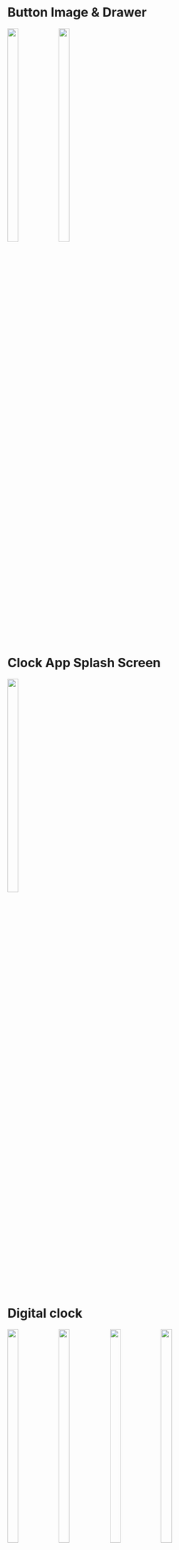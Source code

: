 # Button Image & Drawer
<p>
  <img src="https://github.com/user-attachments/assets/c23c1851-2332-4a5a-8948-a08185e4a37c"height="35%" width="22%">
   <img src="https://github.com/user-attachments/assets/54d66332-25dc-4def-80ed-ca5c93e555f4"height="35%" width="22%">
</p>

# Clock App Splash Screen
<p>
    <img src="https://github.com/user-attachments/assets/b0b0f0c2-21af-47db-90d2-4eef1de2be9e"height="35%" width="22%">
</p>

# Digital clock 
<p>
   <img src="https://github.com/user-attachments/assets/89557af5-8faf-4aaf-880c-1b694e1726bb"height="35%" width="22%">
   <img src="https://github.com/user-attachments/assets/8fa09e4f-efab-44f0-af9a-e3f8ff39826d"height="35%" width="22%">
  <img src="https://github.com/user-attachments/assets/1bd31aba-eb77-4c74-9212-b8b7fa0a3fc7"height="35%" width="22%">
   <img src="https://github.com/user-attachments/assets/a373bd9d-3e8f-4c63-ae5a-7005ca2ae089"height="35%" width="22%">
   <img src="https://github.com/user-attachments/assets/26a29619-d43f-401d-936b-0d5b5fa6f3f8"height="35%" width="22%">
   <img src="https://github.com/user-attachments/assets/446460ab-e141-4b33-8af3-a1f02d2c42d3"height="35%" width="22%">
</p>


# Analog Clock Image
<p>
  <img src="https://github.com/user-attachments/assets/b8821c78-c06c-4990-8790-5ab950da5900"height="35%" width="22%">
   <img src="https://github.com/user-attachments/assets/2d44ae16-3467-4291-a82b-e0f997640f1c"height="35%" width="22%">
   <img src="https://github.com/user-attachments/assets/5dc0159f-bab9-4df3-b7d1-9cbf5f3f4bae"height="35%" width="22%">
   <img src="https://github.com/user-attachments/assets/19a8482d-3301-4984-b0d4-c1ff73c42d00"height="35%" width="22%">
   <img src="https://github.com/user-attachments/assets/b882d98e-4590-4fe9-bc9f-c0863a3716fb"height="35%" width="22%">
   <img src="https://github.com/user-attachments/assets/7a3892cd-4b2a-4e50-a08b-2d6a9bdcee01"height="35%" width="22%">
     
</p>

## What is Analog clock ?

- An analog clock is a classic timekeeping device characterized by a circular face with numbers or markers around its edge, typically representing the hours from 1 to 12. The clock face is the focal point, with hands rotating around a central point to indicate time.
- The hour hand is shorter and moves slowly around the clock, completing one full rotation every 12 hours. The minute hand is longer and moves more quickly, completing one rotation every 60 minutes. Some clocks also have a second hand, a thin, delicate hand that moves 
  in a continuous or ticking motion, completing a full circle every 60 seconds.
- The clock is encased in a protective frame, which can be made from various materials like wood, metal, or plastic, depending on the style. The design of analog clocks can range from simple and functional to ornate and decorative, making them both a practical tool and a piece of art or decoration.

Analog clocks are found in various settings, including homes, offices, schools, and public spaces, offering a timeless way to tell time with both elegance and simplicity.

# Strap Clock Image
<p>
   <img src="https://github.com/user-attachments/assets/fd252760-45d2-43d1-8f46-c6566bef0c8a"height="35%" width="22%">
</p>

## What is Strap clock ?

- A strap clock is both a functional and fashionable accessory, blending practicality with personal style. It is available in various designs, from sporty and durable models suited for outdoor activities to elegant and luxurious options made with precious metals and gemstones. Whether digital or analog, the wristwatch remains a timeless accessory, reflecting both the wearer's taste and technological advances in timekeeping.
 
# What is  Asynchronous Programming?

- Asynchronous programming is a process that allows an application to run a second set of instructions while focusing on its primary or basic process.
- Asynchronous programming has several benefits, including improved application performance, wide application to different coding languages, and better user experience.

# What is Future Class ?

- In Dart, a Future represents a value that may not be available yet. It encapsulates an asynchronous operation and provides a way to handle the result or error when it becomes available.

# What is Duration class & Future.delayed() constructor with Example ?
## Duration Class

The Duration class in Dart represents a span of time, such as 5 seconds or 3 minutes. It is commonly used to specify time intervals.

Future.delayed() Constructor
The Future.delayed() constructor creates a future that completes after a specified duration. It's useful for simulating delays in asynchronous operations.


# What is Recursion ?

## Recursion

Recursion is a programming technique where a function calls itself to solve smaller instances of the same problem. It is useful for tasks that can be divided into similar subtasks, like traversing data structures or solving mathematical problems.

# What is Timer class?

## Timer Class

The Timer class in Dart is used to create a timer that runs a function after a specified duration or repeatedly at specified intervals. It's useful for tasks like scheduling events or creating delays.

# What is Timer.periodic?

## Timer.periodic

The Timer.periodic constructor in Dart creates a timer that repeatedly runs a function at specified intervals. It's useful for executing a task at regular intervals, like updating a UI or polling for data.
